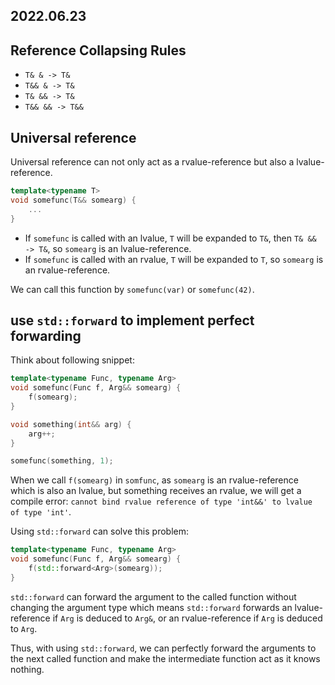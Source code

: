2022.06.23
---
## Reference Collapsing Rules

- `T& & -> T&`
- `T&& & -> T&`
- `T& && -> T&`
- `T&& && -> T&&`

## Universal reference

Universal reference can not only act as a rvalue-reference but also a lvalue-reference.

```c++
template<typename T>
void somefunc(T&& somearg) {
    ...
}
```

- If `somefunc` is called with an lvalue, `T` will be expanded to `T&`, then `T& && -> T&`, so `somearg` is an lvalue-reference.
- If `somefunc` is called with an rvalue, `T` will be expanded to `T`, so `somearg` is an rvalue-reference.

We can call this function by `somefunc(var)` or `somefunc(42)`.

## use `std::forward` to implement perfect forwarding

Think about following snippet:

```c++
template<typename Func, typename Arg>
void somefunc(Func f, Arg&& somearg) {
    f(somearg);
}

void something(int&& arg) {
    arg++;
}

somefunc(something, 1);
```

When we call `f(somearg)` in `somfunc`, as `somearg` is an rvalue-reference which is also an lvalue,  but something receives an rvalue, we will get a compile error: `cannot bind rvalue reference of type 'int&&' to lvalue of type 'int'`.

Using `std::forward` can solve this problem:

```c++
template<typename Func, typename Arg>
void somefunc(Func f, Arg&& somearg) {
    f(std::forward<Arg>(somearg));
}
```

`std::forward` can forward the argument to the called function without changing the argument type which means `std::forward` forwards an lvalue-reference if `Arg` is deduced to `Arg&`, or an rvalue-reference if `Arg` is deduced to `Arg`.

Thus, with using `std::forward`, we can perfectly forward the arguments to the next called function and make the intermediate function act as it knows nothing.